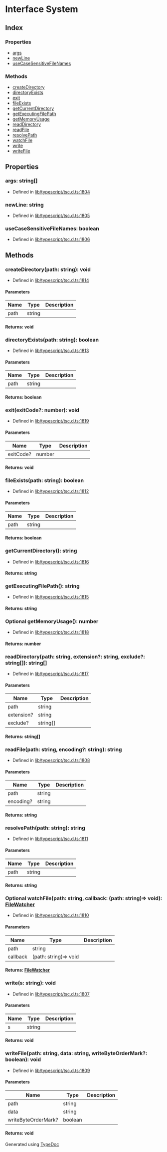 # Interface System


## Index

### Properties
* [args](ts.system.md#args)
* [newLine](ts.system.md#newline)
* [useCaseSensitiveFileNames](ts.system.md#usecasesensitivefilenames)

### Methods
* [createDirectory](ts.system.md#createdirectory)
* [directoryExists](ts.system.md#directoryexists)
* [exit](ts.system.md#exit)
* [fileExists](ts.system.md#fileexists)
* [getCurrentDirectory](ts.system.md#getcurrentdirectory)
* [getExecutingFilePath](ts.system.md#getexecutingfilepath)
* [getMemoryUsage](ts.system.md#getmemoryusage)
* [readDirectory](ts.system.md#readdirectory)
* [readFile](ts.system.md#readfile)
* [resolvePath](ts.system.md#resolvepath)
* [watchFile](ts.system.md#watchfile)
* [write](ts.system.md#write)
* [writeFile](ts.system.md#writefile)

## Properties

### args: string[]

* Defined in [lib/typescript/tsc.d.ts:1804](https://github.com/kimamula/typedoc/blob/HEAD/src/lib/typescript/tsc.d.ts#L1804)


### newLine: string

* Defined in [lib/typescript/tsc.d.ts:1805](https://github.com/kimamula/typedoc/blob/HEAD/src/lib/typescript/tsc.d.ts#L1805)


### useCaseSensitiveFileNames: boolean

* Defined in [lib/typescript/tsc.d.ts:1806](https://github.com/kimamula/typedoc/blob/HEAD/src/lib/typescript/tsc.d.ts#L1806)


## Methods

### createDirectory(path: string): void
  
* Defined in [lib/typescript/tsc.d.ts:1814](https://github.com/kimamula/typedoc/blob/HEAD/src/lib/typescript/tsc.d.ts#L1814)


#### Parameters

| Name | Type | Description |
| ---- | ---- | ---- |
| path | string|  |

#### Returns: void

### directoryExists(path: string): boolean
  
* Defined in [lib/typescript/tsc.d.ts:1813](https://github.com/kimamula/typedoc/blob/HEAD/src/lib/typescript/tsc.d.ts#L1813)


#### Parameters

| Name | Type | Description |
| ---- | ---- | ---- |
| path | string|  |

#### Returns: boolean

### exit(exitCode?: number): void
  
* Defined in [lib/typescript/tsc.d.ts:1819](https://github.com/kimamula/typedoc/blob/HEAD/src/lib/typescript/tsc.d.ts#L1819)


#### Parameters

| Name | Type | Description |
| ---- | ---- | ---- |
| exitCode? | number|  |

#### Returns: void

### fileExists(path: string): boolean
  
* Defined in [lib/typescript/tsc.d.ts:1812](https://github.com/kimamula/typedoc/blob/HEAD/src/lib/typescript/tsc.d.ts#L1812)


#### Parameters

| Name | Type | Description |
| ---- | ---- | ---- |
| path | string|  |

#### Returns: boolean

### getCurrentDirectory(): string
  
* Defined in [lib/typescript/tsc.d.ts:1816](https://github.com/kimamula/typedoc/blob/HEAD/src/lib/typescript/tsc.d.ts#L1816)

#### Returns: string

### getExecutingFilePath(): string
  
* Defined in [lib/typescript/tsc.d.ts:1815](https://github.com/kimamula/typedoc/blob/HEAD/src/lib/typescript/tsc.d.ts#L1815)

#### Returns: string

### Optional getMemoryUsage(): number
  
* Defined in [lib/typescript/tsc.d.ts:1818](https://github.com/kimamula/typedoc/blob/HEAD/src/lib/typescript/tsc.d.ts#L1818)

#### Returns: number

### readDirectory(path: string, extension?: string, exclude?: string[]): string[]
  
* Defined in [lib/typescript/tsc.d.ts:1817](https://github.com/kimamula/typedoc/blob/HEAD/src/lib/typescript/tsc.d.ts#L1817)


#### Parameters

| Name | Type | Description |
| ---- | ---- | ---- |
| path | string|  |
| extension? | string|  |
| exclude? | string[]|  |

#### Returns: string[]

### readFile(path: string, encoding?: string): string
  
* Defined in [lib/typescript/tsc.d.ts:1808](https://github.com/kimamula/typedoc/blob/HEAD/src/lib/typescript/tsc.d.ts#L1808)


#### Parameters

| Name | Type | Description |
| ---- | ---- | ---- |
| path | string|  |
| encoding? | string|  |

#### Returns: string

### resolvePath(path: string): string
  
* Defined in [lib/typescript/tsc.d.ts:1811](https://github.com/kimamula/typedoc/blob/HEAD/src/lib/typescript/tsc.d.ts#L1811)


#### Parameters

| Name | Type | Description |
| ---- | ---- | ---- |
| path | string|  |

#### Returns: string

### Optional watchFile(path: string, callback: (path: string)=> void): [FileWatcher](ts.filewatcher.md)
  
* Defined in [lib/typescript/tsc.d.ts:1810](https://github.com/kimamula/typedoc/blob/HEAD/src/lib/typescript/tsc.d.ts#L1810)


#### Parameters

| Name | Type | Description |
| ---- | ---- | ---- |
| path | string|  |
| callback | (path: string)=> void|  |

#### Returns: [FileWatcher](ts.filewatcher.md)

### write(s: string): void
  
* Defined in [lib/typescript/tsc.d.ts:1807](https://github.com/kimamula/typedoc/blob/HEAD/src/lib/typescript/tsc.d.ts#L1807)


#### Parameters

| Name | Type | Description |
| ---- | ---- | ---- |
| s | string|  |

#### Returns: void

### writeFile(path: string, data: string, writeByteOrderMark?: boolean): void
  
* Defined in [lib/typescript/tsc.d.ts:1809](https://github.com/kimamula/typedoc/blob/HEAD/src/lib/typescript/tsc.d.ts#L1809)


#### Parameters

| Name | Type | Description |
| ---- | ---- | ---- |
| path | string|  |
| data | string|  |
| writeByteOrderMark? | boolean|  |

#### Returns: void


Generated using [TypeDoc](http://typedoc.io)
